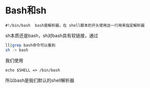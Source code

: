 # Bash和sh

```shell
#!/bin/bash  bash是解析器，在 shell脚本的开头使用这一行用来指定解析器
```

sh本质还是bash，sh对bash具有软链接，通过

```sh
ll|grep bash命令可以看到
sh -> bash
```

我们使用

```shell
echo $SHELL => /bin/bash
```

所以bash是我们默认的shell解析器
